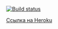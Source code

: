 [![Build status](https://ci.appveyor.com/api/projects/status/n99vk0soamiwyvjq?svg=true)](https://ci.appveyor.com/project/NMKD/ws-ahj)

[Ссылка на Heroku](https://kryazheva-heroku.herokuapp.com/)
